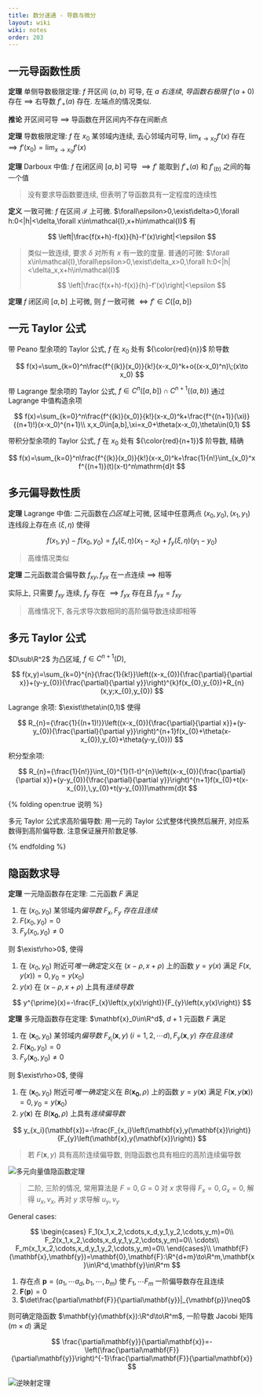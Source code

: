 ```yaml
---
title: 数分速通 - 导数与微分
layout: wiki
wiki: notes
order: 203
---
```


## 一元导函数性质

**定理** 单侧导数极限定理: $f$ 开区间 $(a,b)$ 可导, 在 $a$ *右连续*, *导函数右极限* $f'(a+0)$ 存在 $\implies$ 右导数 $f'_+(a)$ 存在. 左端点的情况类似.

**推论** 开区间可导 $\implies$ 导函数在开区间内不存在间断点

**定理** 导数极限定理: $f$ 在 $x_0$ 某邻域内连续, 去心邻域内可导, $\lim_{x\to x_0}f'(x)$ 存在 $\implies f'(x_0)=\lim_{x\to x_0}f'(x)$

**定理** Darboux 中值: $f$ 在闭区间 $[a,b]$ 可导 $\implies f'$ 能取到 $f'_+(a)$ 和 $f'_(b)$ 之间的每一个值

> 没有要求导函数要连续, 但表明了导函数具有一定程度的连续性

**定义** 一致可微: $f$ 在区间 $\mathcal{I}$ 上可微. $\forall\epsilon>0,\exist\delta>0,\forall h:0<|h|<\delta,\forall x\in\mathcal{I},x+h\in\mathcal{I}$ 有

$$
\left|\frac{f(x+h)-f(x)}{h}-f'(x)\right|<\epsilon
$$

> 类似一致连续, 要求 $\delta$ 对所有 $x$ 有一致的度量. 普通的可微: $\forall x\in\mathcal{I},\forall\epsilon>0,\exist\delta_x>0,\forall h:0<|h|<\delta_x,x+h\in\mathcal{I}$
>
> $$
> \left|\frac{f(x+h)-f(x)}{h}-f'(x)\right|<\epsilon
> $$

**定理** $f$ 闭区间 $[a,b]$ 上可微, 则 $f$ 一致可微 $\iff f'\in C([a,b])$

## 一元 Taylor 公式

带 Peano 型余项的 Taylor 公式, $f$ 在 $x_0$ 处有 ${\color{red}{n}}$ 阶导数

$$
f(x)=\sum_{k=0}^n\frac{f^{(k)}(x_0)}{k!}(x-x_0)^k+o((x-x_0)^n)\;(x\to x_0)
$$

带 Lagrange 型余项的 Taylor 公式, $f\in C^n([a,b])\cap C^{n+1}((a,b))$ 通过 Lagrange 中值构造余项

$$
f(x)=\sum_{k=0}^n\frac{f^{(k)}(x_0)}{k!}(x-x_0)^k+\frac{f^{(n+1)}(\xi)}{(n+1)!}(x-x_0)^{n+1}\\
x,x_0\in[a,b],\xi=x_0+\theta(x-x_0),\theta\in(0,1)
$$

带积分型余项的 Taylor 公式, $f$ 在 $x_0$ 处有 ${\color{red}{n+1}}$ 阶导数, 精确

$$
f(x)=\sum_{k=0}^n\frac{f^{(k)}(x_0)}{k!}(x-x_0)^k+\frac{1}{n!}\int_{x_0}^x f^{(n+1)}(t)(x-t)^n\mathrm{d}t
$$

## 多元偏导数性质

**定理** Lagrange 中值: 二元函数在*凸区域*上可微, 区域中任意两点 $(x_0,y_0),(x_1,y_1)$ 连线段上存在点 $(\xi,\eta)$ 使得

$$
f(x_1,y_1)-f(x_0,y_0)=f_x(\xi,\eta)(x_1-x_0)+f_y(\xi,\eta)(y_1-y_0)
$$

> 高维情况类似

**定理** 二元函数混合偏导数 $f_{xy},f_{yx}$ 在一点连续 $\implies$ 相等

实际上, 只需要 $f_{xy}$ 连续, $f_y$ 存在 $\implies f_{yx}$ 存在且 $f_{yx}=f_{xy}$

> 高维情况下, 各元求导次数相同的高阶偏导数连续即相等

## 多元 Taylor 公式

$D\sub\R^2$ 为凸区域, $f\in C^{n+1}(D)$, 

$$
f(x,y)=\sum_{k=0}^{n}{\frac{1}{k!}}\left((x-x_{0}){\frac{\partial}{\partial x}}+(y-y_{0}){\frac{\partial}{\partial y}}\right)^{k}f(x_{0},y_{0})+R_{n}(x,y;x_{0},y_{0})
$$

Lagrange 余项: $\exist\theta\in(0,1)$ 使得

$$
R_{n}={\frac{1}{(n+1)!}}\left((x-x_{0}){\frac{\partial}{\partial x}}+(y-y_{0}){\frac{\partial}{\partial y}}\right)^{n+1}f(x_{0}+\theta(x-x_{0}),y_{0}+\theta(y-y_{0}))
$$

积分型余项:

$$
R_{n}={\frac{1}{n!}}\int_{0}^{1}(1-t)^{n}\left((x-x_{0}){\frac{\partial}{\partial x}}+(y-y_{0}){\frac{\partial}{\partial y}}\right)^{n+1}f(x_{0}+t(x-x_{0}),\,y_{0}+t(y-y_{0}))\mathrm{d}t
$$

{% folding open:true 说明 %}

多元 Taylor 公式求高阶偏导数: 用一元的 Taylor 公式整体代换然后展开, 对应系数得到高阶偏导数. 注意保证展开阶数足够.

{% endfolding %}

## 隐函数求导

**定理** 一元隐函数存在定理: 二元函数 $F$ 满足

1. 在 $(x_0,y_0)$ 某邻域内*偏导数* $F_x,F_y$ *存在且连续*
2. $F(x_0,y_0)=0$
3. $F_y(x_0,y_0)\neq0$

则 $\exist\rho>0$, 使得

1. 在 $(x_0,y_0)$ 附近可*唯一确定*定义在 $(x-\rho,x+\rho)$ 上的函数 $y=y(x)$ 满足 $F(x,y(x))=0,y_0=y(x_0)$
2. $y(x)$ 在 $(x-\rho,x+\rho)$ 上具有*连续导数*

$$
y^{\prime}(x)=-\frac{F_{x}\left(x,y(x)\right)}{F_{y}\left(x,y(x)\right)}
$$

**定理** 多元隐函数存在定理: $\mathbf{x}_0\in\R^d$, $d+1$ 元函数 $F$ 满足

1. 在 $(\mathbf{x}_0,y_0)$ 某邻域内*偏导数* $F_{x_i}(\mathbf{x},y)\;(i=1,2,\cdots d),F_y(\mathbf{x},y)$ *存在且连续*
2. $F(\mathbf{x}_0,y_0)=0$
3. $F_y(\mathbf{x}_0,y_0)\neq0$

则 $\exist\rho>0$, 使得

1. 在 $(\mathbf{x}_0,y_0)$ 附近可*唯一确定*定义在 $B(\mathbf{x_0},\rho)$ 上的函数 $y=y(\mathbf{x})$ 满足 $F(\mathbf{x},y(\mathbf{x}))=0,y_0=y(\mathbf{x}_0)$
2. $y(\mathbf{x})$ 在 $B(\mathbf{x_0},\rho)$ 上具有*连续偏导数*

$$
y_{x_i}(\mathbf{x})=-\frac{F_{x_i}\left(\mathbf{x},y(\mathbf{x})\right)}{F_{y}\left(\mathbf{x},y(\mathbf{x})\right)}
$$

> 若 $F(\mathbf{x},y)$ 具有高阶连续偏导数, 则隐函数也具有相应的高阶连续偏导数

![多元向量值隐函数定理](https://cdn.duanyll.com/img/20230209164424.png)

> 二阶, 三阶的情况, 常用算法是 $F=0,G=0$ 对 $x$ 求导得 $F_x=0,G_x=0$, 解得 $u_x,v_x$, 再对 $y$ 求导解 $u_y,v_y$

General cases:

$$
\begin{cases}
    F_1(x_1,x_2,\cdots,x_d,y_1,y_2,\cdots,y_m)=0\\
    F_2(x_1,x_2,\cdots,x_d,y_1,y_2,\cdots,y_m)=0\\
    \cdots\\
    F_m(x_1,x_2,\cdots,x_d,y_1,y_2,\cdots,y_m)=0\\
\end{cases}\\
\mathbf{F}(\mathbf{x},\mathbf{y})=\mathbf{0},\mathbf{F}:\R^{d+m}\to\R^m,\mathbf{x}\in\R^d,\mathbf{y}\in\R^m
$$

1. 存在点 $\mathbf{p}=(a_1,\cdots a_d,b_1,\cdots,b_m)$ 使 $F_1,\cdots F_m$ 一阶偏导数存在且连续
2. $\mathbf{F}(\mathbf{p})=0$
3. $\det\frac{\partial\mathbf{F}}{\partial\mathbf{y}}|_{\mathbf{p}}\neq0$

则可确定隐函数 $\mathbf{y}(\mathbf{x}):\R^d\to\R^m$, 一阶导数 Jacobi 矩阵 ($m\times d$) 满足

$$
\frac{\partial\mathbf{y}}{\partial\mathbf{x}}=-\left(\frac{\partial\mathbf{F}}{\partial\mathbf{y}}\right)^{-1}\frac{\partial\mathbf{F}}{\partial\mathbf{x}}
$$

![逆映射定理](https://cdn.duanyll.com/img/20230209170544.png)